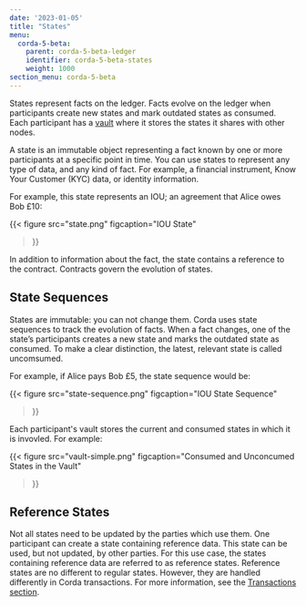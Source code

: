 ```yaml
---
date: '2023-01-05'
title: "States"
menu:
  corda-5-beta:
    parent: corda-5-beta-ledger
    identifier: corda-5-beta-states
    weight: 1000
section_menu: corda-5-beta
---
```


States represent facts on the ledger. Facts evolve on the ledger when participants create new states and mark outdated states as consumed. Each participant has a [vault](**) where it stores the states it shares with other nodes.

A state is an immutable object representing a fact known by one or more participants at a specific point in time. You can use states to represent any type of data, and any kind of fact. For example, a financial instrument, Know Your Customer (KYC) data, or identity information.

For example, this state represents an IOU; an agreement that Alice owes Bob £10:

{{< 
  figure
	 src="state.png"
	 figcaption="IOU State"
>}}

In addition to information about the fact, the state contains a reference to the contract. Contracts govern the evolution of states.

## State Sequences

States are immutable: you can not change them. Corda uses state sequences to track the evolution of facts. When a fact changes, one of the state’s participants creates a new state and marks the outdated state as consumed. To make a clear distinction, the latest, relevant state is called uncomsumed.

For example, if Alice pays Bob £5, the state sequence would be:

{{< 
  figure
	 src="state-sequence.png"
	 figcaption="IOU State Sequence"
>}}

Each participant's vault stores the current and consumed states in which it is invovled. For example:

{{< 
  figure
	 src="vault-simple.png"
	 figcaption="Consumed and Unconcumed States in the Vault"
>}}

## Reference States
Not all states need to be updated by the parties which use them. One participant can create a state containing reference data. This state can be used, but not updated, by other parties. For this use case, the states containing reference data are referred to as reference states. Reference states are no different to regular states. However, they are handled differently in Corda transactions. For more information, see the [Transactions section](transactions.html#reference-states).